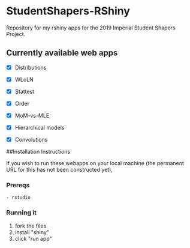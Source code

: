 # StudentShapers-RShiny
Repository for my rshiny apps for the 2019 Imperial Student Shapers Project.



## Currently available web apps

 - [x] Distributions
 - [x] WLoLN
 - [x] Stattest
 - [x] Order
 - [x] MoM-vs-MLE
 - [x] Hierarchical models
 - [x] Convolutions


##Installation Instructions

If you wish to run these webapps on your local machine (the permanent URL for this has not been constructed yet), 

### Prereqs
    - rstudio

### Running it
1. fork the files
2. install "shiny"
3. click "run app"

